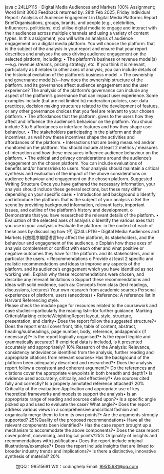 java c
24LLP116   -   Digital   Media   Audiences   and   Markets
100% Assignment; Word limit 3000
Feedback returned by: 28th    Feb   2025,   Friday
Individual   Report:
Analysis   of   Audience   Engagement   in   Digital   Media Platforms
Report   BriefOrganisations, groups, brands, and people (e.g., celebrities,   influencers,   politicians,   etc) utilise digital media to engage   and   interact with their audiences   across   multiple   channels and   using a variety of content types.
In this assignment, you will write an analysis of   audience engagement on   a   digital   media   platform.
You will choose the   platform. that is the subject of the analysis   in your   report   and ensure that your report describes and analyses the axes   driving   audience   engagement on the selected platform,   including:
•         The platform’s business or revenue   model(s)—e.g. revenue   streams,   pricing strategy, etc.   If you think it is relevant, particularly   as   it   relates   to   other   axes   of   analysis, you can include details of the historical evolution   of the   platform’s business model.
•         The ownership and governance model(s)—how does the ownership structure   of the platform. and its governance affect audience   engagement   and the   user      experience? The analysis of the platform’s governance can include   any aspect of the platform’s governance that can impact   user experience.   Some   examples   include (but are   not limited to)   moderation policies,   user data   practices, decision making structures related to the development   of featues,   or any other governance choices that you feel are relevant to your   chosen platform.
•         The affordances that the platform. gives to the   users   how   they   affect   and
influence the audience’s behaviour on the platform. You shoud   include   3   to   5   affordances or interface features and how they shape   user   behaviour.
•         The stakeholders participating in the platform   and   their   incentives,   as well   how   these incentives shape the activities and affordances of the   platform.
•          Interactions that are   being   measured and/or monitored on the   platform. You   should   include at least 2 metrics / measures of   interaction   and   how   these measures influence audience   behaviour on the   platform.
•         The ethical and privacy considerations around the   audience’s engagement   on   the chosen   platform. You can include evaluations of benefits   and/or harms/risks to users.
Your analysis should maintain a critical synthesis   and   evaluation   of the   impact of the   above considerations on audience behaviour and engagement   on   the   chosen   platform.
Suggested Writing Structure
Once you have gathered the necessary   information, your analysis should   include   these general sections, but these may differ depending   on   your specific   case:
•          Introduction and background
o   Identify and   introduce the   platform. that is the subject of your analysis
o   Set the scene   by providing   background information, relevant facts, important issues, and outline of the platform’s   history and development.
o   Demonstrate that you have researched the   relevant details of the   platform.
•          Evaluation of the selected axes of   analysis
o   Identify the various axes that you use   in your analysis
o   Evaluate the   platform. in the context of each of these   axes   by
discussing   how t代 写24LLP116 – Digital Media Audiences and Markets
代做程序编程语言hey affect the platform,   its stakeholders, and   the   behaviour and engagement of the   audience.
o   Explain   how these axes of analysis complement or conflict with each   other and what positive or negative outcomes they   have for the platform. and its stakeholders, and   in   particular the   users.
•          Recommendations
o   Provide at least 2 specific and realistic   recommendations   and   ideas   to   improve any aspects of the   platform. and its audience’s engagement which you have identified as   not working well.   Explain why these recommendations were chosen, and describe any relevant limitations
o   Support these   recommendations and ideas with solid evidence, such   as:
         Concepts from class (text readings, discussions, lectures)
         Your own research from academic sources
            Personal experiences of platform. users   (anecdotes)
•          Reference: A reference list in   Harvard   Referencing   style.	
Please check the module page for resources   related   to   the   coursework   and   case   studies—particularly the reading list—for further guidance.
Marking CriteriaMarking criteriaWeightingReport layout, style, structure, presentation,   and clarity•          Does the   report follow the   suggested   structure?•          Does the   report entail cover front,   title,   table   of content,   abstract,   heading/subheadings, page number, body,   reference, andappendix (if necessary)?•            Is the   report logically organised?•          Is the   report legible and grammatically accurate?   If empirical data   is included, is it   presented   accurately   and appropriately?
10%
Research of the Analysis: Relevance, consistency andevidence   identified from the analysis, further   reading and   appropriate citations from relevant sources•          Has the background   of the   platform   been   adequately described   and   researched?•          Does the analysis   report follow   a   consistent   and   coherent   argument?•          Do the   references and citations   cover the   appropriate   viewpoints   in   both breadth   and depth?•          Is evidence used accurately, critically, and   effectively?•         Are sources cited fully and correctly?   Is a   properly   annotated   reference attached?
20%
Criticality of the evaluation: Application and   appropriate use   of   key theoretical frameworks and models to support the analysis•          Is an   appropriate   range   of   reading   and   sources   called   upon?•          Is a   specific angle   picked   up   and   used   to   evaluate   the   case?   What   angle?•          Does the   report address various views   in   a   comprehensive   andcritical fashion and organically merge them to form   its   own   points?•         Are   the   arguments   strongly   supported?
25%Quality of the proposed recommendations•          Have all   the   relevant   components   been   identified?•          Has the case   report   brought   up a   mechanism   to   accommodate   the   above components?•          Does the case   report cover potent, convincing, and   logical   points?25%
Originality of insights and recommendations with   justification•          Does the   report   include original   illustrations/examples?•          Does the   report   include   insights that are   linked   to   broader   industry   trends and   implications?•          Is there a distinctive, innovative synthesis   of   material?
20%

         
加QQ：99515681  WX：codinghelp  Email: 99515681@qq.com
